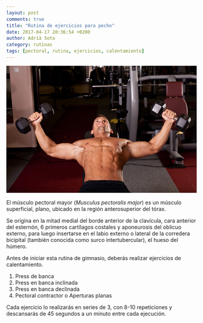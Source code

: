 ```yaml
---
layout: post
comments: true
title: "Rutina de ejercicios para pecho"
date: 2017-04-17 20:36:54 +0200
author: Adrià Soto
category: rutinas
tags: [pectoral, rutina, ejercicios, calentamiento]
---
```

![Rutina para pectoral](/img/rutina_para_pectoral.jpg)

El músculo pectoral mayor (_Musculus pectoralis major_) es un músculo superficial, plano, 
ubicado en la región anterosuperior del tórax.

Se origina en la mitad medial del borde anterior de la clavícula, cara anterior del esternón, 
6 primeros cartílagos costales y aponeurosis del oblicuo externo, para luego insertarse en el 
labio externo o lateral de la corredera bicipital (también conocida como surco intertubercular), 
el hueso del húmero.

<!--excerpt-->

Antes de iniciar esta rutina de gimnasio, deberás realizar ejercicios de calentamiento.

1. Press de banca
2. Press en banca inclinada
3. Press en banca declinada
4. Pectoral contractor o Aperturas planas

Cada ejercicio lo realizarás en series de 3, con 8-10 repeticiones y descansarás de 45 segundos a 
un minuto entre cada ejecución.
